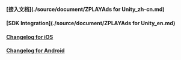 #### [接入文档](./source/document/ZPLAYAds for Unity_zh-cn.md)

#### [SDK Integration](./source/document/ZPLAYAds for Unity_en.md)

#### [Changelog for iOS](https://github.com/zplayads/PlayableAdsDemo-iOS)

#### [Changelog for Android](https://github.com/zplayads/PlayableAdsDemo-android)
